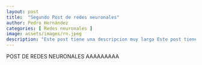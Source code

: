 ```yaml
---
layout: post
title:  "Segundo Post de redes neuronales"
author: Pedro Hernández
categories: [ Redes neuronales ]
image: assets/images/rn.jpeg
description: "Este post tiene una descripcion muy larga Este post tiene una descripcion muy larga Este post tiene una descripcion muy larga Este post tiene una descripcion muy larga Este post tiene una descripcion muy larga Este post tiene una descripcion muy larga Este post tiene una descripcion muy larga Este post tiene una descripcion muy larga Este post tiene una descripcion muy larga Este post tiene una descripcion muy larga "
---
```

POST DE REDES NEURONALES AAAAAAAAA